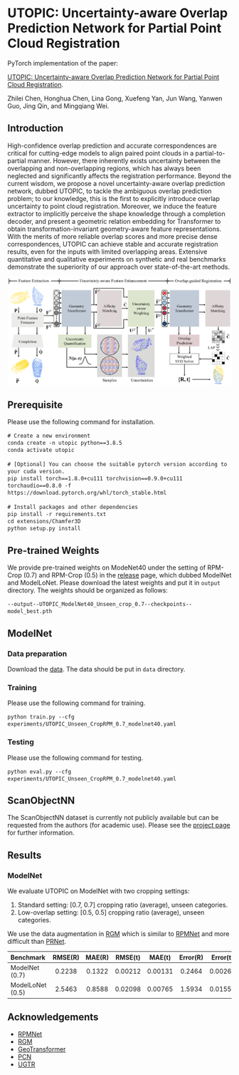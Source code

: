 # UTOPIC: Uncertainty-aware Overlap Prediction Network for Partial Point Cloud Registration

PyTorch implementation of the paper:

[UTOPIC: Uncertainty-aware Overlap Prediction Network for Partial Point Cloud Registration](https://arxiv.org/abs/2208.02712).

Zhilei Chen, Honghua Chen, Lina Gong, Xuefeng Yan, Jun Wang, Yanwen Guo, Jing Qin, and Mingqiang Wei.

## Introduction

High-confidence overlap prediction and accurate correspondences are critical for cutting-edge models to align paired point clouds in a partial-to-partial manner. However, there inherently exists uncertainty between the overlapping and non-overlapping regions, which has always been neglected and significantly affects the registration performance. Beyond the current wisdom, we propose a novel uncertainty-aware overlap prediction network, dubbed UTOPIC, to tackle the ambiguous overlap prediction problem; to our knowledge, this is the first to explicitly introduce overlap uncertainty to point cloud registration. Moreover, we induce the feature extractor to implicitly perceive the shape knowledge through a completion decoder, and present a geometric relation embedding for Transformer to obtain transformation-invariant geometry-aware feature representations. With the merits of more reliable overlap scores and more precise dense correspondences, UTOPIC can achieve stable and accurate registration results, even for the inputs with limited overlapping areas. Extensive quantitative and qualitative experiments on synthetic and real benchmarks demonstrate the superiority of our approach over state-of-the-art methods.

![](assets/teaser.png)

## Prerequisite

Please use the following command for installation.

```
# Create a new environment
conda create -n utopic python==3.8.5
conda activate utopic

# [Optional] You can choose the suitable pytorch version according to your cuda version.
pip install torch==1.8.0+cu111 torchvision==0.9.0+cu111 torchaudio==0.8.0 -f https://download.pytorch.org/whl/torch_stable.html

# Install packages and other dependencies
pip install -r requirements.txt
cd extensions/Chamfer3D
python setup.py install
```

## Pre-trained Weights

We provide pre-trained weights on ModeNet40 under the setting of RPM-Crop (0.7) and RPM-Crop (0.5) in the [release](https://github.com/ZhileiChen99/UTOPIC/releases/tag/v1.0.0) page, which dubbed ModelNet and ModelLoNet. Please download the latest weights and put it in `output` directory. The weights should be organized as follows:

```
--output--UTOPIC_ModelNet40_Unseen_crop_0.7--checkpoints--model_best.pth
```

## ModelNet

### Data preparation

Download the [data](https://shapenet.cs.stanford.edu/media/modelnet40_ply_hdf5_2048.zip). The data should be put in `data` directory.

### Training

Please use the following command for training.

```
python train.py --cfg experiments/UTOPIC_Unseen_CropRPM_0.7_modelnet40.yaml
```

### Testing

Please use the following command for testing.

```
python eval.py --cfg experiments/UTOPIC_Unseen_CropRPM_0.7_modelnet40.yaml
```

## ScanObjectNN
The ScanObjectNN dataset is currently not publicly available but can be requested from the authors (for academic use). 
Please see the [project page](https://hkust-vgd.github.io/scanobjectnn/) for further information.

## Results

### ModelNet

We evaluate UTOPIC on ModelNet with two cropping settings:

1. Standard setting: [0.7, 0.7] cropping ratio (average), unseen categories.
2. Low-overlap setting: [0.5, 0.5] cropping ratio (average), unseen categories.

We use the data augmentation in [RGM](https://arxiv.org/abs/2103.04256) which is similar to [RPMNet](https://arxiv.org/abs/2003.13479) and more difficult than [PRNet](https://arxiv.org/abs/1910.12240).

| Benchmark      | RMSE(R) | MAE(R) | RMSE(t) | MAE(t) | Error(R) | Error(t) |
| :------------- | :---: | :---: | :---: | :---: | :---: | :---: |
| ModelNet (0.7)  | 0.2238 | 0.1322 | 0.00212 | 0.00131 | 0.2464 | 0.00264 |
| ModelLoNet (0.5) | 2.5463 | 0.8588 | 0.02098 | 0.00765 | 1.5934 | 0.01555 |


## Acknowledgements

- [RPMNet](https://github.com/yewzijian/RPMNet)
- [RGM](https://github.com/fukexue/RGM)
- [GeoTransformer](https://github.com/qinzheng93/GeoTransformer)
- [PCN](https://github.com/qinglew/PCN-PyTorch)
- [UGTR](https://github.com/fanyang587/UGTR)
